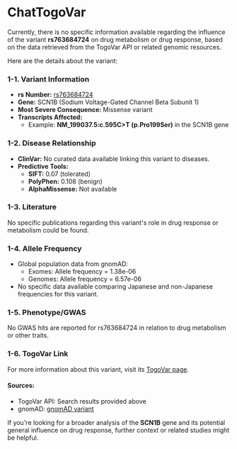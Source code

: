 # ChatTogoVar

Currently, there is no specific information available regarding the influence of the variant **rs763684724** on drug metabolism or drug response, based on the data retrieved from the TogoVar API or related genomic resources.

Here are the details about the variant:

### 1-1. Variant Information
- **rs Number:** [rs763684724](https://identifiers.org/dbsnp/rs763684724)
- **Gene:** SCN1B (Sodium Voltage-Gated Channel Beta Subunit 1)
- **Most Severe Consequence:** Missense variant
- **Transcripts Affected:**
  - Example: **NM_199037.5:c.595C>T (p.Pro199Ser)** in the SCN1B gene

### 1-2. Disease Relationship
- **ClinVar:** No curated data available linking this variant to diseases.
- **Predictive Tools:**
  - **SIFT:** 0.07 (tolerated)
  - **PolyPhen:** 0.108 (benign)
  - **AlphaMissense:** Not available

### 1-3. Literature
No specific publications regarding this variant's role in drug response or metabolism could be found.

### 1-4. Allele Frequency
- Global population data from gnomAD:
  - Exomes: Allele frequency = 1.38e-06
  - Genomes: Allele frequency = 6.57e-06
- No specific data available comparing Japanese and non-Japanese frequencies for this variant.

### 1-5. Phenotype/GWAS
No GWAS hits are reported for rs763684724 in relation to drug metabolism or other traits.

### 1-6. TogoVar Link
For more information about this variant, visit its [TogoVar page](https://togovar.biosciencedbc.jp/en/variant/19-35033886-C-T).

#### Sources:
- TogoVar API: Search results provided above
- gnomAD: [gnomAD variant](https://gnomad.broadinstitute.org/variant/19-35033886-C-T?dataset=gnomad_r4)

If you're looking for a broader analysis of the **SCN1B** gene and its potential general influence on drug response, further context or related studies might be helpful.